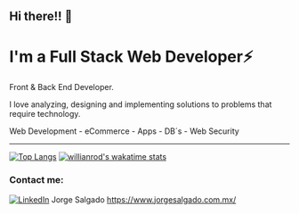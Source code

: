 ## Hi there!! 👋 

# I'm a Full Stack Web Developer⚡ 

Front & Back End Developer.

I love analyzing, designing and implementing solutions to problems that require technology.

Web Development - eCommerce - Apps - DB´s - Web Security

***

[![Top Langs](https://github-readme-stats.vercel.app/api/top-langs/?username=JorgeSalgado7)](https://github.com/JorgeSalgado7/github-readme-stats) [![willianrod's wakatime stats](https://github-readme-stats.vercel.app/api/wakatime?username=JorgeSalgado7)](https://github.com/JorgeSalgado7/github-readme-stats)

### Contact me:
<!-- Actual text --> 
[![LinkedIn][1.1]][1] Jorge Salgado
https://www.jorgesalgado.com.mx/


[1]: https://www.linkedin.com/in/jorge-salgado7/
[1.1]: https://raw.githubusercontent.com/MartinHeinz/MartinHeinz/master/linkedin-3-16.png
[2]: https://www.jorgesalgado.com.mx/

